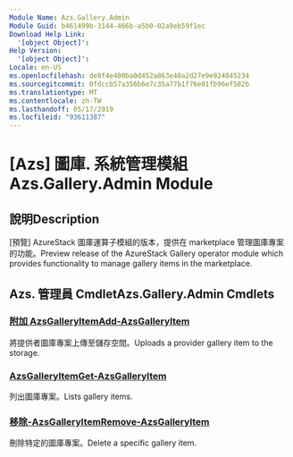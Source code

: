 ```yaml
---
Module Name: Azs.Gallery.Admin
Module Guid: b461499b-3144-466b-a5b0-02a9eb59f1ec
Download Help Link:
  '[object Object]': 
Help Version:
  '[object Object]': 
Locale: en-US
ms.openlocfilehash: de8f4e400ba0d452a863e48a2d27e9e924045234
ms.sourcegitcommit: 0fdccb57a356b6e7c35a77b1f76e01fb96ef582b
ms.translationtype: MT
ms.contentlocale: zh-TW
ms.lasthandoff: 05/17/2019
ms.locfileid: "93611387"
---
```

# <span data-ttu-id="58e15-101">[Azs] 圖庫. 系統管理模組</span><span class="sxs-lookup"><span data-stu-id="58e15-101">Azs.Gallery.Admin Module</span></span>
## <span data-ttu-id="58e15-102">說明</span><span class="sxs-lookup"><span data-stu-id="58e15-102">Description</span></span>
<span data-ttu-id="58e15-103">[預覽] AzureStack 圖庫運算子模組的版本，提供在 marketplace 管理圖庫專案的功能。</span><span class="sxs-lookup"><span data-stu-id="58e15-103">Preview release of the AzureStack Gallery operator module which provides functionality to manage gallery items in the marketplace.</span></span>

## <span data-ttu-id="58e15-104">Azs. 管理員 Cmdlet</span><span class="sxs-lookup"><span data-stu-id="58e15-104">Azs.Gallery.Admin Cmdlets</span></span>
### [<span data-ttu-id="58e15-105">附加 AzsGalleryItem</span><span class="sxs-lookup"><span data-stu-id="58e15-105">Add-AzsGalleryItem</span></span>](Add-AzsGalleryItem.md)
<span data-ttu-id="58e15-106">將提供者圖庫專案上傳至儲存空間。</span><span class="sxs-lookup"><span data-stu-id="58e15-106">Uploads a provider gallery item to the storage.</span></span>

### [<span data-ttu-id="58e15-107">AzsGalleryItem</span><span class="sxs-lookup"><span data-stu-id="58e15-107">Get-AzsGalleryItem</span></span>](Get-AzsGalleryItem.md)
<span data-ttu-id="58e15-108">列出圖庫專案。</span><span class="sxs-lookup"><span data-stu-id="58e15-108">Lists gallery items.</span></span>

### [<span data-ttu-id="58e15-109">移除-AzsGalleryItem</span><span class="sxs-lookup"><span data-stu-id="58e15-109">Remove-AzsGalleryItem</span></span>](Remove-AzsGalleryItem.md)
<span data-ttu-id="58e15-110">刪除特定的圖庫專案。</span><span class="sxs-lookup"><span data-stu-id="58e15-110">Delete a specific gallery item.</span></span>

